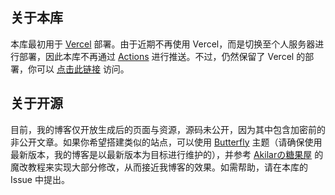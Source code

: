 ## 关于本库

本库最初用于 [Vercel](https://vercel.com/karped1ems/) 部署。由于近期不再使用 Vercel，而是切换至个人服务器进行部署，因此本库不再通过 [Actions](https://github.com/features/actions/) 进行推送。不过，仍然保留了 Vercel 的部署，你可以 [点击此链接](https://hexo-blog-karped1ems.vercel.app/) 访问。

## 关于开源

目前，我的博客仅开放生成后的页面与资源，源码未公开，因为其中包含加密前的非公开文章。如果你希望搭建类似的站点，可以使用 [Butterfly](https://butterfly.js.org/) 主题（请确保使用最新版本，我的博客是以最新版本为目标进行维护的），并参考 [Akilarの糖果屋](https://akilar.top/) 的魔改教程来实现大部分修改，从而接近我博客的效果。如需帮助，请在本库的 Issue 中提出。
